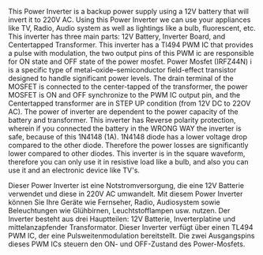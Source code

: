 This Power Inverter is a backup power supply using a 12V battery that will invert it to 220V AC. Using this Power Inverter we can use your appliances like TV, Radio, Audio system as well as lightings like a bulb, fluorescent, etc. This inverter has three main parts: 12V Battery, Inverter Board, and Centertapped Transformer. This inverter has a Tl494 PWM IC that provides a pulse with modulation, the two output pins of this PWM ic are responsible for ON state and OFF state of the power mosfet. Power Mosfet (IRFZ44N) i is a specific type of metal–oxide–semiconductor field-effect transistor designed to handle significant power levels. The drain terminal of the MOSFET is connected to the center-tapped of the transformer, the power MOSFET is ON and OFF synchronize to the PWM IC output pin, and the Centertapped transformer are in STEP UP condition (from 12V DC to 22OV AC). The power of inverter are dependent to the power capacity of the battery and transformer. This inverter has Reverse polarity protection, wherein if you connected the battery in the WRONG WAY the inverter is safe, because of this 1N4148 (1A). 1N4148 diode has a lower voltage drop compared to the other diode. Therefore the power losses are significantly lower compared to other diodes. This inverter is in the square waveform, therefore you can only use it in resistive load like a bulb, and also you can use it and an electronic device like TV's.

Dieser Power Inverter ist eine Notstromversorgung, die eine 12V Batterie verwendet und diese in 220V AC umwandelt. Mit diesem Power Inverter können Sie Ihre Geräte wie Fernseher, Radio, Audiosystem sowie Beleuchtungen wie Glühbirnen, Leuchtstofflampen usw. nutzen. Der Inverter besteht aus drei Hauptteilen: 12V Batterie, Inverterplatine und mittelanzapfender Transformator. Dieser Inverter verfügt über einen TL494 PWM IC, der eine Pulsweitenmodulation bereitstellt. Die zwei Ausgangspins dieses PWM ICs steuern den ON- und OFF-Zustand des Power-Mosfets.
